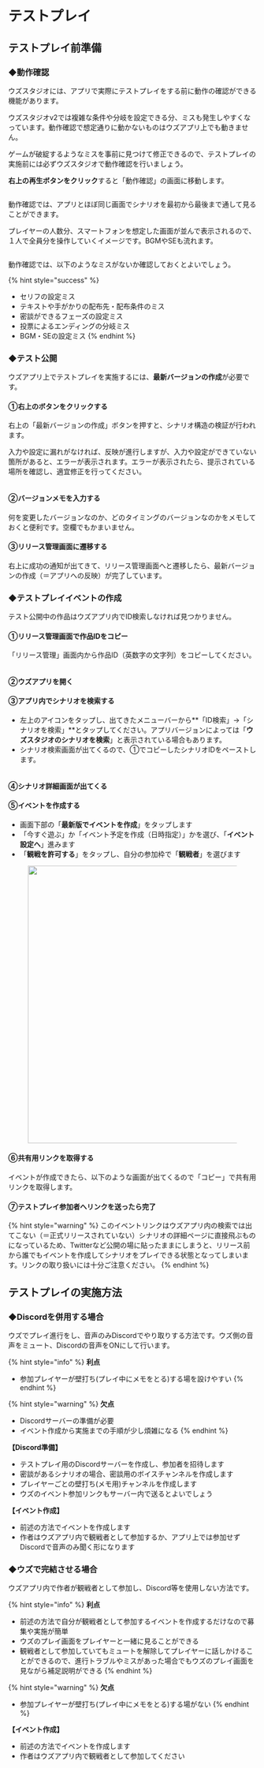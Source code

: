 # テストプレイ

## テストプレイ前準備

### ◆動作確認

ウズスタジオには、アプリで実際にテストプレイをする前に動作の確認ができる機能があります。

ウズスタジオv2では複雑な条件や分岐を設定できる分、ミスも発生しやすくなっています。動作確認で想定通りに動かないものはウズアプリ上でも動きません。

ゲームが破綻するようなミスを事前に見つけて修正できるので、テストプレイの実施前には必ずウズスタジオで動作確認を行いましょう。



**右上の再生ボタンをクリック**すると「動作確認」の画面に移動します。

<figure><img src="../../.gitbook/assets/image (44).png" alt=""><figcaption></figcaption></figure>

動作確認では、アプリとほぼ同じ画面でシナリオを最初から最後まで通して見ることができます。

プレイヤーの人数分、スマートフォンを想定した画面が並んで表示されるので、１人で全員分を操作していくイメージです。BGMやSEも流れます。

<figure><img src="../../.gitbook/assets/image (45).png" alt=""><figcaption></figcaption></figure>



動作確認では、以下のようなミスがないか確認しておくとよいでしょう。

{% hint style="success" %}
* セリフの設定ミス
* テキストや手がかりの配布先・配布条件のミス
* 密談ができるフェーズの設定ミス
* 投票によるエンディングの分岐ミス
* BGM・SEの設定ミス
{% endhint %}





### ◆テスト公開

ウズアプリ上でテストプレイを実施するには、**最新バージョンの作成**が必要です。

#### **①右上のボタンをクリックする**

右上の「最新バージョンの作成」ボタンを押すと、シナリオ構造の検証が行われます。

入力や設定に漏れがなければ、反映が進行しますが、入力や設定ができていない箇所があると、エラーが表示されます。エラーが表示されたら、提示されている場所を確認し、適宜修正を行ってください。

<figure><img src="../../.gitbook/assets/image (43).png" alt=""><figcaption></figcaption></figure>

#### ②バージョンメモを入力する

何を変更したバージョンなのか、どのタイミングのバージョンなのかをメモしておくと便利です。空欄でもかまいません。

#### ③リリース管理画面に遷移する

右上に成功の通知が出てきて、リリース管理画面へと遷移したら、最新バージョンの作成（＝アプリへの反映）が完了しています。



### ◆テストプレイイベントの作成

テスト公開中の作品はウズアプリ内でID検索しなければ見つかりません。

#### **①リリース管理画面で作品IDをコピー**

「リリース管理」画面内から作品ID（英数字の文字列）をコピーしてください。

<figure><img src="../../.gitbook/assets/image (21).png" alt=""><figcaption></figcaption></figure>

#### **②ウズアプリを開く**

#### **③アプリ内でシナリオを検索する**

* 左上のアイコンをタップし、出てきたメニューバーから**「ID検索」→「シナリオを検索」**とタップしてください。アプリバージョンによっては「**ウズスタジオのシナリオを検索**」と表示されている場合もあります。
* シナリオ検索画面が出てくるので、①でコピーしたシナリオIDをペーストします。

<figure><img src="../../.gitbook/assets/image (46).png" alt=""><figcaption></figcaption></figure>

#### ④**シナリオ詳細画面が出てくる**

#### ⑤**イベントを作成する**

* 画面下部の「**最新版でイベントを作成**」をタップします
* 「今すぐ遊ぶ」か「イベント予定を作成（日時指定）」かを選び、「**イベント設定へ**」進みます
* 「**観戦を許可する**」をタップし、自分の参加枠で「**観戦者**」を選びます

<figure><img src="../../.gitbook/assets/image (47).png" alt="" width="563"><figcaption></figcaption></figure>

#### ⑥**共有用リンクを取得する**

イベントが作成できたら、以下のような画面が出てくるので「コピー」で共有用リンクを取得します。



#### ⑦**テストプレイ参加者へリンクを送ったら完了**

{% hint style="warning" %}
このイベントリンクはウズアプリ内の検索では出てこない（＝正式リリースされていない）シナリオの詳細ページに直接飛ぶものになっているため、Twitterなど公開の場に貼ったままにしまうと、リリース前から誰でもイベントを作成してシナリオをプレイできる状態となってしまいます。リンクの取り扱いには十分ご注意ください。
{% endhint %}



## テストプレイの実施方法

### ◆Discordを併用する場合

ウズでプレイ進行をし、音声のみDiscordでやり取りする方法です。ウズ側の音声をミュート、Discordの音声をONにして行います。

{% hint style="info" %}
**利点**

* 参加プレイヤーが壁打ち(プレイ中にメモをとる)する場を設けやすい
{% endhint %}

{% hint style="warning" %}
**欠点**

* Discordサーバーの準備が必要
* イベント作成から実施までの手順が少し煩雑になる
{% endhint %}



**【Discord準備】**

* テストプレイ用のDiscordサーバーを作成し、参加者を招待します
* 密談があるシナリオの場合、密談用のボイスチャンネルを作成します
* プレイヤーごとの壁打ち(メモ用)チャンネルを作成します
* ウズのイベント参加リンクもサーバー内で送るとよいでしょう



**【イベント作成】**

* 前述の方法でイベントを作成します
* 作者はウズアプリ内で観戦者として参加するか、アプリ上では参加せずDiscordで音声のみ聞く形になります



### ◆ウズで完結させる場合

ウズアプリ内で作者が観戦者として参加し、Discord等を使用しない方法です。

{% hint style="info" %}
**利点**

* 前述の方法で自分が観戦者として参加するイベントを作成するだけなので募集や実施が簡単
* ウズのプレイ画面をプレイヤーと一緒に見ることができる
* 観戦者として参加していてもミュートを解除してプレイヤーに話しかけることができるので、進行トラブルやミスがあった場合でもウズのプレイ画面を見ながら補足説明ができる
{% endhint %}

{% hint style="warning" %}
**欠点**

* 参加プレイヤーが壁打ち(プレイ中にメモをとる)する場がない
{% endhint %}



**【イベント作成】**

* 前述の方法でイベントを作成します
* 作者はウズアプリ内で観戦者として参加してください

